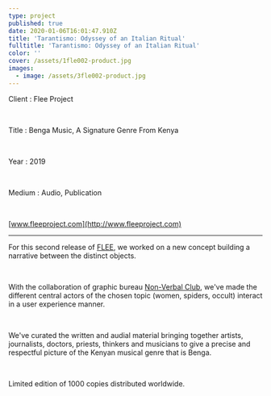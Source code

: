 ```yaml
---
type: project
published: true
date: 2020-01-06T16:01:47.910Z
title: 'Tarantismo: Odyssey of an Italian Ritual'
fulltitle: 'Tarantismo: Odyssey of an Italian Ritual'
color: ''
cover: /assets/1fle002-product.jpg
images:
  - image: /assets/3fle002-product.jpg
---
```

Client : Flee Project

<br/>

Title : Benga Music, A Signature Genre From Kenya

<br/>

Year : 2019

</br>

Medium : Audio, Publication

<br/>

[www.fleeproject.com](http://www.fleeproject.com)

- - -

For this second release of [FLEE](http://www.fleeproject.com), we worked on a new concept building a narrative between the distinct objects.

</br>

With the collaboration of graphic bureau [Non-Verbal Club](https://nonverbalclub.pt/), we've made the different central actors of the chosen topic (women, spiders, occult) interact in a user experience manner. 

</br>

We've curated the written and audial material bringing together artists, journalists, doctors, priests, thinkers and musicians to give a precise and respectful picture of the Kenyan musical genre that is Benga.

</br>

Limited edition of 1000 copies distributed worldwide.
